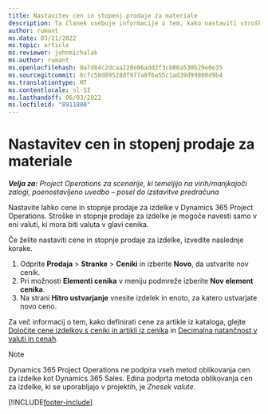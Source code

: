 ```yaml
---
title: Nastavitev cen in stopenj prodaje za materiale
description: Ta članek vsebuje informacije o tem, kako nastaviti stroške in prodajne stopnje za materiale, uporabljene pri projektih.
author: rumant
ms.date: 03/21/2022
ms.topic: article
ms.reviewer: johnmichalak
ms.author: rumant
ms.openlocfilehash: 0a7d84c2dcaa228e06add2f3cb06a530b29e0e35
ms.sourcegitcommit: 6cfc50d89528df977a8f6a55c1ad39d99800d9b4
ms.translationtype: MT
ms.contentlocale: sl-SI
ms.lasthandoff: 06/03/2022
ms.locfileid: "8911800"
---
```

# <a name="set-up-cost-and-sales-rates-for-materials"></a>Nastavitev cen in stopenj prodaje za materiale

_**Velja za:** Project Operations za scenarije, ki temeljijo na virih/manjkajoči zalogi, poenostavljeno uvedbo – posel do izstavitve predračuna_

Nastavite lahko cene in stopnje prodaje za izdelke v Dynamics 365 Project Operations. Stroške in stopnje prodaje za izdelke je mogoče navesti samo v eni valuti, ki mora biti valuta v glavi cenika.

Če želite nastaviti cene in stopnje prodaje za izdelke, izvedite naslednje korake. 

1. Odprite **Prodaja** > **Stranke** > **Ceniki** in izberite **Novo**, da ustvarite nov cenik. 
2. Pri možnosti **Elementi cenika** v meniju podmreže izberite **Nov element cenika**. 
3. Na strani **Hitro ustvarjanje** vnesite izdelek in enoto, za katero ustvarjate novo ceno.

Za več informacij o tem, kako definirati cene za artikle iz kataloga, glejte [Določite cene izdelkov s ceniki in artikli iz cenika](/dynamics365/sales/create-price-lists-price-list-items-define-pricing-products) in [Decimalna natančnost v valuti in cenah](/dynamics365/sales/decimal-precision-currency-pricing).
> [!NOTE]
> Dynamics 365 Project Operations ne podpira vseh metod oblikovanja cen za izdelke kot Dynamics 365 Sales. Edina podprta metoda oblikovanja cen za izdelke, ki se uporabljajo v projektih, je *Znesek valute*.


[!INCLUDE[footer-include](../includes/footer-banner.md)]
